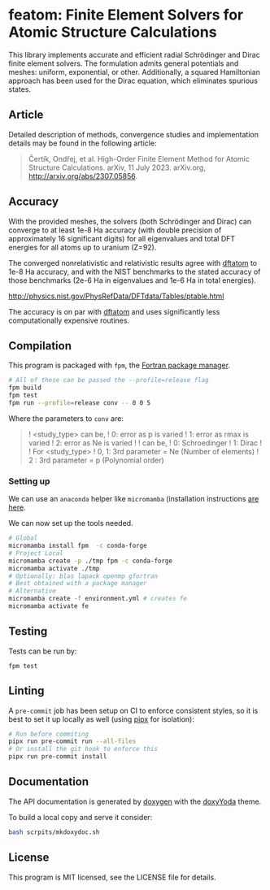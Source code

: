 # featom: Finite Element Solvers for Atomic Structure Calculations

This library implements accurate and efficient radial Schrödinger and Dirac
finite element solvers. The formulation admits general potentials and meshes:
uniform, exponential, or other. Additionally, a squared Hamiltonian approach has
been used for the Dirac equation, which eliminates spurious states.

## Article

Detailed description of methods, convergence studies and implementation details
may be found in the following article:

> Čertík, Ondřej, et al. High-Order Finite Element Method for Atomic Structure Calculations. arXiv, 11 July 2023. arXiv.org, http://arxiv.org/abs/2307.05856.

## Accuracy

With the provided meshes, the solvers (both Schrödinger and Dirac) can converge
to at least 1e-8 Ha accuracy (with double precision of approximately 16
significant digits) for all eigenvalues and total DFT energies for all atoms up
to uranium (Z=92).

The converged nonrelativistic and relativistic results agree with
[dftatom](https://github.com/certik/dftatom) to
1e-8 Ha accuracy, and with the NIST benchmarks to the stated accuracy of those
benchmarks (2e-6 Ha in eigenvalues and 1e-6 Ha in total energies).

http://physics.nist.gov/PhysRefData/DFTdata/Tables/ptable.html

The accuracy is on par with [dftatom](https://github.com/certik/dftatom/) and
uses significantly less computationally expensive routines.

## Compilation
<!-- TODO: Make bindings and document with Sphinx -->
This program is packaged with `fpm`, the [Fortran package manager](https://fpm.fortran-lang.org/).

``` bash
# All of these can be passed the --profile=release flag
fpm build
fpm test
fpm run --profile=release conv -- 0 0 5
```

Where the parameters to `conv` are:

> ! <study_type> can be,
> !       0: error as p is varied
> !       1: error as rmax is varied
> !       2: error as Ne is varied
> !
> ! <equation> can be,
> !       0: Schroedinger
> !       1: Dirac
> !
> ! For <study_type>
> !       0, 1: 3rd parameter = Ne (Number of elements)
> !       2   : 3rd parameter = p  (Polynomial order)
>

### Setting up

We can use an `anaconda` helper like `micromamba` (installation instructions [are here](https://mamba.readthedocs.io/en/latest/installation.html).

We can now set up the tools needed.

``` bash
# Global
micromamba install fpm  -c conda-forge
# Project Local
micromamba create -p ./tmp fpm -c conda-forge
micromamba activate ./tmp
# Optionally: blas lapack openmp gfortran
# Best obtained with a package manager
# Alternative
micromamba create -f environment.yml # creates fe
micromamba activate fe
```

## Testing

Tests can be run by:
```
fpm test
```

## Linting

A `pre-commit` job has been setup on CI to enforce consistent styles, so it is
best to set it up locally as well (using [pipx](https://pypa.github.io/pipx/)
for isolation):

```sh
# Run before commiting
pipx run pre-commit run --all-files
# Or install the git hook to enforce this
pipx run pre-commit install
```

## Documentation

The API documentation is generated by [doxygen](https://www.doxygen.nl/index.html) with the [doxyYoda](https://github.com/HaoZeke/doxyYoda) theme.

To build a local copy and serve it consider:

``` bash
bash scrpits/mkdoxydoc.sh
```


## License

This program is MIT licensed, see the LICENSE file for details.

